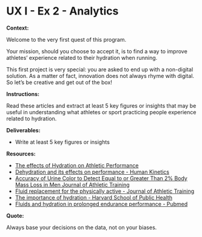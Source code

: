 # UX I - Ex 2 - Analytics

**Context:** 

Welcome to the very first quest of this program. 

Your mission, should you choose to accept it, is to find a way to improve athletes’ experience related to their hydration when running. 

This first project is very special: you are asked to end up with a non-digital solution. As a matter of fact, innovation does not always rhyme with digital. So let’s be creative and get out of the box! 

**Instructions:** 

Read these articles and extract at least 5 key figures or insights that may be useful in understanding what athletes or sport practicing people experience related to hydration. 

**Deliverables:** 

- Write at least 5 key figures or insights

**Resources:** 

- [The effects of Hydration on Athletic Performance](https://sportscardiologybc.org/the-effects-of-hydration-on-athletic-performance/)
- [Dehydration and its effects on performance - Human Kinetics](https://us.humankinetics.com/blogs/excerpt/dehydration-and-its-effects-on-performance)
- [Accuracy of Urine Color to Detect Equal to or Greater Than 2% Body Mass Loss in Men Journal of Athletic Training](https://www.ncbi.nlm.nih.gov/pmc/articles/PMC4741257/)
- [Fluid replacement for the physically active - Journal of Athletic Training](https://www.ncbi.nlm.nih.gov/pmc/articles/PMC5634236/)
- [The importance of hydration - Harvard School of Public Health](https://www.hsph.harvard.edu/news/hsph-in-the-news/the-importance-of-hydration/)
- [Fluids and hydration in prolonged endurance performance - Pubmed](https://pubmed.ncbi.nlm.nih.gov/15212747/)

**Quote:** 

Always base your decisions on the data, not on your biases.

